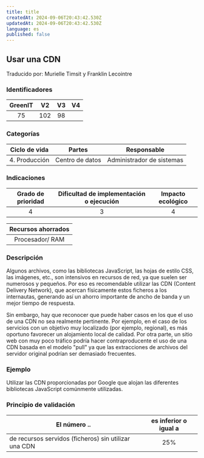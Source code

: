 ```yaml
---
title: title
createdAt: 2024-09-06T20:43:42.530Z
updatedAt: 2024-09-06T20:43:42.530Z
language: es
published: false
---
```

## Usar una CDN
Traducido por: Murielle Timsit y Franklin Lecointre

### Identificadores

| GreenIT |  V2  |  V3  |  V4  |
|:-------:|:----:|:----:|:----:|
|  75	| 102  | 98  |  	|

### Categorías

| Ciclo de vida | Partes | Responsable |
|:---------:|:----:|:----:|
| 4. Producción | Centro de datos | Administrador de sistemas |

### Indicaciones

| Grado de prioridad   | Dificultad de implementación o ejecución | Impacto ecológico   |
|:-------------------:|:-------------------------:|:---------------------:|
| 4 | 3 | 4 |

| Recursos ahorrados |
|:----------------------------------------------------------:|
| Procesador/ RAM  |

### Descripción

Algunos archivos, como las bibliotecas JavaScript, las hojas de estilo CSS, las imágenes, etc., son intensivos en recursos de red, ya que suelen ser numerosos y pequeños. Por eso es recomendable utilizar las CDN (Content Delivery Network), que acercan físicamente estos ficheros a los internautas, generando así un ahorro importante de ancho de banda y un mejor tiempo de respuesta.

Sin embargo, hay que reconocer que puede haber casos en los que el uso de una CDN no sea realmente pertinente. Por ejemplo, en el caso de los servicios con un objetivo muy localizado (por ejemplo, regional), es más oportuno favorecer un alojamiento local de calidad. Por otra parte, un sitio web con muy poco tráfico podría hacer contraproducente el uso de una CDN basada en el modelo "pull" ya que las extracciones de archivos del servidor original podrían ser demasiado frecuentes.

### Ejemplo

Utilizar las CDN proporcionadas por Google que alojan las diferentes bibliotecas JavaScript comúnmente utilizadas.

### Principio de validación

| El número ..   | es inferior o igual a   |  
|-------------------|:-------------------------:|
| de recursos servidos (ficheros) sin utilizar una CDN | 25%  |


